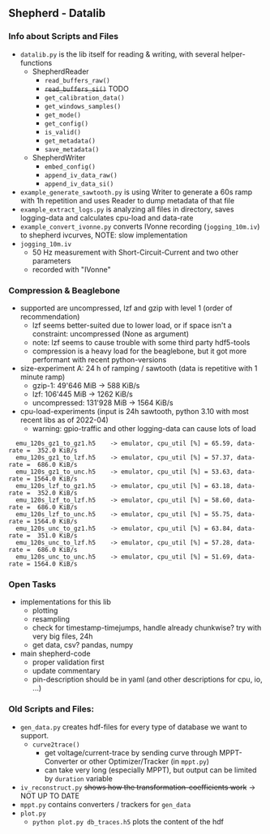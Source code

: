 ## Shepherd - Datalib

### Info about Scripts and Files

- `datalib.py` is the lib itself for reading & writing, with several helper-functions
  - ShepherdReader
    - `read_buffers_raw()`
    - ~~`read_buffers_si()`~~ TODO
    - `get_calibration_data()`
    - `get_windows_samples()`
    - `get_mode()`
    - `get_config()`
    - `is_valid()`
    - `get_metadata()`
    - `save_metadata()`
  - ShepherdWriter
    - `embed_config()`
    - `append_iv_data_raw()`
    - `append_iv_data_si()`
- `example_generate_sawtooth.py` is using Writer to generate a 60s ramp with 1h repetition and uses Reader to dump metadata of that file
- `example_extract_logs.py` is analyzing all files in directory, saves logging-data and calculates cpu-load and data-rate
- `example_convert_ivonne.py` converts IVonne recording (`jogging_10m.iv`) to shepherd ivcurves, NOTE: slow implementation 
- `jogging_10m.iv`
    - 50 Hz measurement with Short-Circuit-Current and two other parameters
    - recorded with "IVonne"


### Compression & Beaglebone

- supported are uncompressed, lzf and gzip with level 1 (order of recommendation)
  - lzf seems better-suited due to lower load, or if space isn't a constraint: uncompressed (None as argument)
  - note: lzf seems to cause trouble with some third party hdf5-tools
  - compression is a heavy load for the beaglebone, but it got more performant with recent python-versions
- size-experiment A: 24 h of ramping / sawtooth (data is repetitive with 1 minute ramp) 
  - gzip-1: 49'646 MiB -> 588 KiB/s
  - lzf: 106'445 MiB -> 1262 KiB/s
  - uncompressed: 131'928 MiB -> 1564 KiB/s
- cpu-load-experiments (input is 24h sawtooth, python 3.10 with most recent libs as of 2022-04)
  - warning: gpio-traffic and other logging-data can cause lots of load

```
  emu_120s_gz1_to_gz1.h5 	-> emulator, cpu_util [%] = 65.59, data-rate =  352.0 KiB/s
  emu_120s_gz1_to_lzf.h5 	-> emulator, cpu_util [%] = 57.37, data-rate =  686.0 KiB/s
  emu_120s_gz1_to_unc.h5 	-> emulator, cpu_util [%] = 53.63, data-rate = 1564.0 KiB/s
  emu_120s_lzf_to_gz1.h5 	-> emulator, cpu_util [%] = 63.18, data-rate =  352.0 KiB/s
  emu_120s_lzf_to_lzf.h5 	-> emulator, cpu_util [%] = 58.60, data-rate =  686.0 KiB/s
  emu_120s_lzf_to_unc.h5 	-> emulator, cpu_util [%] = 55.75, data-rate = 1564.0 KiB/s
  emu_120s_unc_to_gz1.h5 	-> emulator, cpu_util [%] = 63.84, data-rate =  351.0 KiB/s
  emu_120s_unc_to_lzf.h5 	-> emulator, cpu_util [%] = 57.28, data-rate =  686.0 KiB/s
  emu_120s_unc_to_unc.h5 	-> emulator, cpu_util [%] = 51.69, data-rate = 1564.0 KiB/s 
```

### Open Tasks

- implementations for this lib
  - plotting
  - resampling
  - check for timestamp-timejumps, handle already chunkwise? try with very big files, 24h
  - get data, csv? pandas, numpy
- main shepherd-code
  - proper validation first
  - update commentary
  - pin-description should be in yaml (and other descriptions for cpu, io, ...)

### Old Scripts and Files:
- `gen_data.py` creates hdf-files for every type of database we want to support.
    - `curve2trace()`
      - get voltage/current-trace by sending curve through MPPT-Converter or other Optimizer/Tracker (in `mppt.py`)
      - can take very long (especially MPPT), but output can be limited by `duration` variable
- `iv_reconstruct.py` ~~shows how the transformation-coefficients work~~ -> NOT UP TO DATE
- `mppt.py` contains converters / trackers for `gen_data`
- `plot.py`
    - `python plot.py db_traces.h5` plots the content of the hdf
